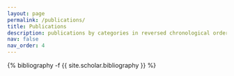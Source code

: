 ```yaml
---
layout: page
permalink: /publications/
title: Publications
description: publications by categories in reversed chronological order. generated by jekyll-scholar.
nav: false
nav_order: 4
---
```

<!-- _pages/publications.md -->
<div class="publications">

{% bibliography -f {{ site.scholar.bibliography }} %}

</div>

